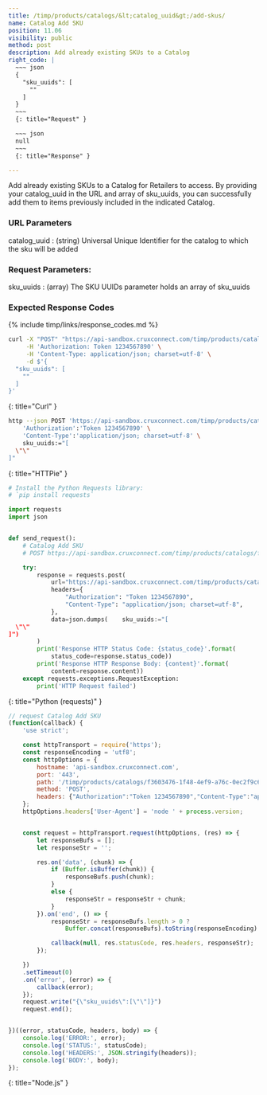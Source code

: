 ```yaml
---
title: /timp/products/catalogs/&lt;catalog_uuid&gt;/add-skus/
name: Catalog Add SKU
position: 11.06
visibility: public
method: post
description: Add already existing SKUs to a Catalog
right_code: |
  ~~~ json
  {
    "sku_uuids": [
      ""
    ]
  }
  ~~~
  {: title="Request" }

  ~~~ json
  null
  ~~~
  {: title="Response" }

---
```

Add already existing SKUs to a Catalog for Retailers to access. By providing your catalog_uuid in the URL and array of sku_uuids, you can successfully add them to items previously included in the indicated Catalog.

### URL Parameters

catalog_uuid
: (string) Universal Unique Identifier for the catalog to which the sku will be added

### Request Parameters:

sku_uuids
: (array) The SKU UUIDs parameter holds an array of sku_uuids

### Expected Response Codes

{% include timp/links/response_codes.md %}


~~~ bash
curl -X "POST" "https://api-sandbox.cruxconnect.com/timp/products/catalogs/f3603476-1f48-4ef9-a76c-0ec2f9c612fc/add-skus/" \
     -H 'Authorization: Token 1234567890' \
     -H 'Content-Type: application/json; charset=utf-8' \
     -d $'{
  "sku_uuids": [
    ""
  ]
}'

~~~
{: title="Curl" }

~~~ bash
http --json POST 'https://api-sandbox.cruxconnect.com/timp/products/catalogs/f3603476-1f48-4ef9-a76c-0ec2f9c612fc/add-skus/' \
    'Authorization':'Token 1234567890' \
    'Content-Type':'application/json; charset=utf-8' \
    sku_uuids:="[
  \"\"
]"

~~~
{: title="HTTPie" }

~~~ python
# Install the Python Requests library:
# `pip install requests`

import requests
import json


def send_request():
    # Catalog Add SKU
    # POST https://api-sandbox.cruxconnect.com/timp/products/catalogs/f3603476-1f48-4ef9-a76c-0ec2f9c612fc/add-skus/

    try:
        response = requests.post(
            url="https://api-sandbox.cruxconnect.com/timp/products/catalogs/f3603476-1f48-4ef9-a76c-0ec2f9c612fc/add-skus/",
            headers={
                "Authorization": "Token 1234567890",
                "Content-Type": "application/json; charset=utf-8",
            },
            data=json.dumps(    sku_uuids:="[
  \"\"
]")
        )
        print('Response HTTP Status Code: {status_code}'.format(
            status_code=response.status_code))
        print('Response HTTP Response Body: {content}'.format(
            content=response.content))
    except requests.exceptions.RequestException:
        print('HTTP Request failed')

~~~
{: title="Python (requests)" }

~~~ javascript
// request Catalog Add SKU
(function(callback) {
    'use strict';

    const httpTransport = require('https');
    const responseEncoding = 'utf8';
    const httpOptions = {
        hostname: 'api-sandbox.cruxconnect.com',
        port: '443',
        path: '/timp/products/catalogs/f3603476-1f48-4ef9-a76c-0ec2f9c612fc/add-skus/',
        method: 'POST',
        headers: {"Authorization":"Token 1234567890","Content-Type":"application/json; charset=utf-8"}
    };
    httpOptions.headers['User-Agent'] = 'node ' + process.version;


    const request = httpTransport.request(httpOptions, (res) => {
        let responseBufs = [];
        let responseStr = '';

        res.on('data', (chunk) => {
            if (Buffer.isBuffer(chunk)) {
                responseBufs.push(chunk);
            }
            else {
                responseStr = responseStr + chunk;
            }
        }).on('end', () => {
            responseStr = responseBufs.length > 0 ?
                Buffer.concat(responseBufs).toString(responseEncoding) : responseStr;

            callback(null, res.statusCode, res.headers, responseStr);
        });

    })
    .setTimeout(0)
    .on('error', (error) => {
        callback(error);
    });
    request.write("{\"sku_uuids\":[\"\"]}")
    request.end();


})((error, statusCode, headers, body) => {
    console.log('ERROR:', error);
    console.log('STATUS:', statusCode);
    console.log('HEADERS:', JSON.stringify(headers));
    console.log('BODY:', body);
});

~~~
{: title="Node.js" }

